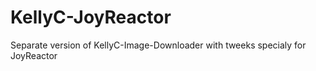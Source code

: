 # KellyC-JoyReactor
Separate version of KellyC-Image-Downloader with tweeks specialy for JoyReactor
